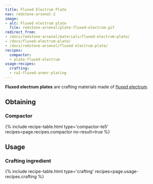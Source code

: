 ```yaml
---
title: Fluxed Electrum Plate
nav: redstone-arsenal-2
image:
- alt: Fluxed electrum plate
  file: redstone-arsenal/plate-fluxed-electrum.gif
redirect_from:
- /docs/redstone-arsenal/materials/fluxed-electrum-plate/
- /docs/fluxed-electrum-plate/
- /docs/redstone-arsenal/fluxed-electrum-plate/
recipes:
  compactor:
  - plate-fluxed-electrum
usage-recipes:
  crafting:
  - ra2-fluxed-armor-plating
---
```


**Fluxed electrum plates** are crafting materials made of [fluxed
electrum](/docs/redstone-arsenal-2/fluxed-electrum-ingot/).


Obtaining
---------

### Compactor
{% include recipe-table.html type='compactor-te5' recipes=page.recipes.compactor no-result=true %}


Usage
-----

### Crafting ingredient
{% include recipe-table.html type='crafting' recipes=page.usage-recipes.crafting %}

